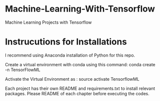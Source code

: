 # Machine-Learning-With-Tensorflow
Machine Learning Projects with Tensorflow

# Instrucutions for Installations 

I recommend using Anaconda installation of Python for this repo.

Create a virtual environment with conda using this command:
conda create -n TensorFlowML

Activate the Virtual Environment as :
source activate TensorflowML

Each project has their own README and requirements.txt to install relevant packages. Please README of each chapter before executing the codes. 
